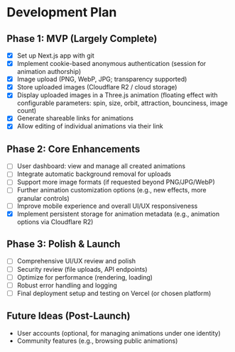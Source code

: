 # Development Plan

## Phase 1: MVP (Largely Complete)
- [x] Set up Next.js app with git
- [x] Implement cookie-based anonymous authentication (session for animation authorship)
- [x] Image upload (PNG, WebP, JPG; transparency supported)
- [x] Store uploaded images (Cloudflare R2 / cloud storage)
- [x] Display uploaded images in a Three.js animation (floating effect with configurable parameters: spin, size, orbit, attraction, bounciness, image count)
- [x] Generate shareable links for animations
- [x] Allow editing of individual animations via their link

## Phase 2: Core Enhancements
- [ ] User dashboard: view and manage all created animations
- [ ] Integrate automatic background removal for uploads
- [ ] Support more image formats (if requested beyond PNG/JPG/WebP)
- [ ] Further animation customization options (e.g., new effects, more granular controls)
- [ ] Improve mobile experience and overall UI/UX responsiveness
- [x] Implement persistent storage for animation metadata (e.g., animation options via Cloudflare R2)

## Phase 3: Polish & Launch
- [ ] Comprehensive UI/UX review and polish
- [ ] Security review (file uploads, API endpoints)
- [ ] Optimize for performance (rendering, loading)
- [ ] Robust error handling and logging
- [ ] Final deployment setup and testing on Vercel (or chosen platform)

## Future Ideas (Post-Launch)
- User accounts (optional, for managing animations under one identity)
- Community features (e.g., browsing public animations) 